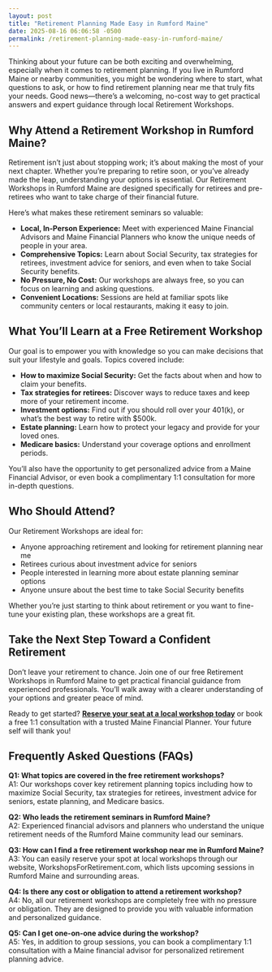 ```yaml
---
layout: post
title: "Retirement Planning Made Easy in Rumford Maine"
date: 2025-08-16 06:06:58 -0500
permalink: /retirement-planning-made-easy-in-rumford-maine/
---
```

Thinking about your future can be both exciting and overwhelming, especially when it comes to retirement planning. If you live in Rumford Maine or nearby communities, you might be wondering where to start, what questions to ask, or how to find retirement planning near me that truly fits your needs. Good news—there’s a welcoming, no-cost way to get practical answers and expert guidance through local Retirement Workshops.

## Why Attend a Retirement Workshop in Rumford Maine?

Retirement isn’t just about stopping work; it’s about making the most of your next chapter. Whether you’re preparing to retire soon, or you’ve already made the leap, understanding your options is essential. Our Retirement Workshops in Rumford Maine are designed specifically for retirees and pre-retirees who want to take charge of their financial future.

Here’s what makes these retirement seminars so valuable:

- **Local, In-Person Experience:** Meet with experienced Maine Financial Advisors and Maine Financial Planners who know the unique needs of people in your area.
- **Comprehensive Topics:** Learn about Social Security, tax strategies for retirees, investment advice for seniors, and even when to take Social Security benefits.
- **No Pressure, No Cost:** Our workshops are always free, so you can focus on learning and asking questions.
- **Convenient Locations:** Sessions are held at familiar spots like community centers or local restaurants, making it easy to join.

## What You’ll Learn at a Free Retirement Workshop

Our goal is to empower you with knowledge so you can make decisions that suit your lifestyle and goals. Topics covered include:

- **How to maximize Social Security:** Get the facts about when and how to claim your benefits.
- **Tax strategies for retirees:** Discover ways to reduce taxes and keep more of your retirement income.
- **Investment options:** Find out if you should roll over your 401(k), or what’s the best way to retire with $500k.
- **Estate planning:** Learn how to protect your legacy and provide for your loved ones.
- **Medicare basics:** Understand your coverage options and enrollment periods.

You’ll also have the opportunity to get personalized advice from a Maine Financial Advisor, or even book a complimentary 1:1 consultation for more in-depth questions.

## Who Should Attend?

Our Retirement Workshops are ideal for:

- Anyone approaching retirement and looking for retirement planning near me
- Retirees curious about investment advice for seniors
- People interested in learning more about estate planning seminar options
- Anyone unsure about the best time to take Social Security benefits

Whether you’re just starting to think about retirement or you want to fine-tune your existing plan, these workshops are a great fit.

## Take the Next Step Toward a Confident Retirement

Don’t leave your retirement to chance. Join one of our free Retirement Workshops in Rumford Maine to get practical financial guidance from experienced professionals. You’ll walk away with a clearer understanding of your options and greater peace of mind.

Ready to get started? **[Reserve your seat at a local workshop today](https://workshopsforretirement.com/)** or book a free 1:1 consultation with a trusted Maine Financial Planner. Your future self will thank you!

## Frequently Asked Questions (FAQs)

**Q1: What topics are covered in the free retirement workshops?**  
A1: Our workshops cover key retirement planning topics including how to maximize Social Security, tax strategies for retirees, investment advice for seniors, estate planning, and Medicare basics.

**Q2: Who leads the retirement seminars in Rumford Maine?**  
A2: Experienced financial advisors and planners who understand the unique retirement needs of the Rumford Maine community lead our seminars.

**Q3: How can I find a free retirement workshop near me in Rumford Maine?**  
A3: You can easily reserve your spot at local workshops through our website, WorkshopsForRetirement.com, which lists upcoming sessions in Rumford Maine and surrounding areas.

**Q4: Is there any cost or obligation to attend a retirement workshop?**  
A4: No, all our retirement workshops are completely free with no pressure or obligation. They are designed to provide you with valuable information and personalized guidance.

**Q5: Can I get one-on-one advice during the workshop?**  
A5: Yes, in addition to group sessions, you can book a complimentary 1:1 consultation with a Maine financial advisor for personalized retirement planning advice.

<script type="application/ld+json">
{
  "@context": "https://schema.org",
  "@type": "BlogPosting",
  "headline": "Retirement Planning Made Easy in Rumford Maine",
  "description": "Workshops For Retirement offers no-cost, in-person retirement workshops in Rumford Maine covering Social Security, tax strategies, investment advice, and more.",
  "author": {
    "@type": "Person",
    "name": "Workshops For Retirement"
  },
  "publisher": {
    "@type": "Person",
    "name": "Workshops For Retirement"
  },
  "datePublished": "2024-06-01",
  "mainEntityOfPage": {
    "@type": "WebPage",
    "@id": "https://workshopsforretirement.com/rumford-maine-retirement-planning"
  },
  "keywords": "Retirement planning, Retirement seminars, Retirement Workshops, Retirement planning near me, Free retirement workshop, How to maximize Social Security, Tax strategies for retirees, Financial advisor for retirement, Investment advice for seniors, Should I roll over my 401(k)?, Best way to retire with $500k, When to take Social Security benefits, Estate planning seminar, Medicare, Social Security, Estate Planning",
  "articleSection": [
    "Retirement planning",
    "Retirement seminars",
    "Retirement Workshops",
    "Retirement planning near me",
    "Free retirement workshop"
  ],
  "locationCreated": {
    "@type": "Place",
    "name": "Rumford, Maine, USA"
  }
}
</script>

<script type="application/ld+json">
{
  "@context": "https://schema.org",
  "@type": "FAQPage",
  "mainEntity": [
    {
      "@type": "Question",
      "name": "What topics are covered in the free retirement workshops?",
      "acceptedAnswer": {
        "@type": "Answer",
        "text": "Our workshops cover key retirement planning topics including how to maximize Social Security, tax strategies for retirees, investment advice for seniors, estate planning, and Medicare basics."
      }
    },
    {
      "@type": "Question",
      "name": "Who leads the retirement seminars in Rumford Maine?",
      "acceptedAnswer": {
        "@type": "Answer",
        "text": "Experienced financial advisors and planners who understand the unique retirement needs of the Rumford Maine community lead our seminars."
      }
    },
    {
      "@type": "Question",
      "name": "How can I find a free retirement workshop near me in Rumford Maine?",
      "acceptedAnswer": {
        "@type": "Answer",
        "text": "You can easily reserve your spot at local workshops through our website, WorkshopsForRetirement.com, which lists upcoming sessions in Rumford Maine and surrounding areas."
      }
    },
    {
      "@type": "Question",
      "name": "Is there any cost or obligation to attend a retirement workshop?",
      "acceptedAnswer": {
        "@type": "Answer",
        "text": "No, all our retirement workshops are completely free with no pressure or obligation. They are designed to provide you with valuable information and personalized guidance."
      }
    },
    {
      "@type": "Question",
      "name": "Can I get one-on-one advice during the workshop?",
      "acceptedAnswer": {
        "@type": "Answer",
        "text": "Yes, in addition to group sessions, you can book a complimentary 1:1 consultation with a Maine financial advisor for personalized retirement planning advice."
      }
    }
  ]
}
</script>